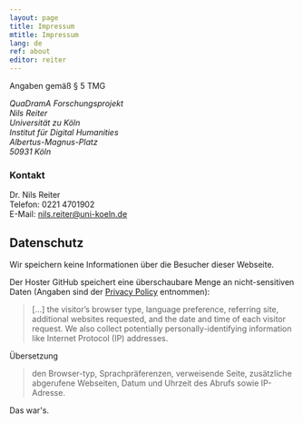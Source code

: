 ```yaml
---
layout: page
title: Impressum
mtitle: Impressum
lang: de
ref: about
editor: reiter
---
```


Angaben gemäß § 5 TMG

<address>
QuaDramA Forschungsprojekt<br/>
Nils Reiter<br/>
Universität zu Köln<br/>
Institut für Digital Humanities<br/>
Albertus-Magnus-Platz<br/>
50931 Köln
</address>

### Kontakt
Dr. Nils Reiter<br/>
Telefon: 0221 4701902<br/>
E-Mail: [nils.reiter@uni-koeln.de](mailto:nils.reiter@uni-koeln.de)


## Datenschutz

Wir speichern keine Informationen über die Besucher dieser Webseite.

Der Hoster GitHub speichert eine überschaubare Menge an nicht-sensitiven Daten (Angaben sind der [Privacy Policy](https://help.github.com/articles/github-privacy-statement/) entnommen):
> […] the visitor’s browser type, language preference, referring site, additional websites requested, and the date and time of each visitor request. We also collect potentially personally-identifying information like Internet Protocol (IP) addresses.

Übersetzung
> den Browser-typ, Sprachpräferenzen, verweisende Seite, zusätzliche abgerufene Webseiten, Datum und Uhrzeit des Abrufs sowie IP-Adresse.

Das war's.
